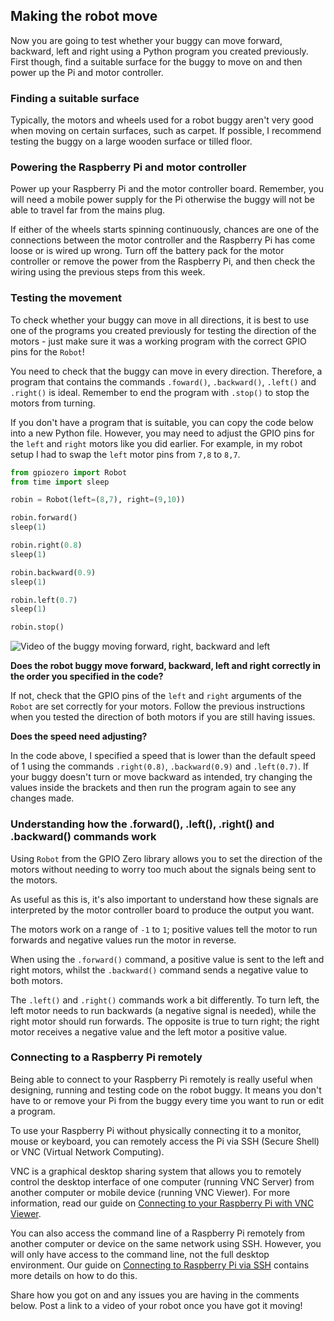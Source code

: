 [comment]: # (
Is this step open? Y/N
If so, short description of this step:
Related links:
Related files:
)

## Making the robot move

Now you are going to test whether your buggy can move forward, backward, left and right using a Python program you created previously. First though, find a suitable surface for the buggy to move on and then power up the Pi and motor controller.

### Finding a suitable surface

Typically, the motors and wheels used for a robot buggy aren't very good when moving on certain surfaces, such as carpet. If possible, I recommend testing the buggy on a large wooden surface or tilled floor.

### Powering the Raspberry Pi and motor controller

Power up your Raspberry Pi and the motor controller board. Remember, you will need a mobile power supply for the Pi otherwise the buggy will not be able to travel far from the mains plug.

If either of the wheels starts spinning continuously, chances are one of the connections between the motor controller and the Raspberry Pi has come loose or is wired up wrong. Turn off the battery pack for the motor controller or remove the power from the Raspberry Pi, and then check the wiring using the previous steps from this week.

### Testing the movement

To check whether your buggy can move in all directions, it is best to use one of the programs you created previously for testing the direction of the motors - just make sure it was a working program with the correct GPIO pins for the `Robot`!

You need to check that the buggy can move in every direction. Therefore, a program that contains the commands `.foward()`, `.backward()`, `.left()` and `.right()` is ideal. Remember to end the program with `.stop()` to stop the motors from turning.

If you don't have a program that is suitable, you can copy the code below into a new Python file. However, you may need to adjust the GPIO pins for the `left` and `right` motors like you did earlier. For example, in my robot setup I had to swap the `left` motor pins from `7,8` to `8,7`.

~~~ python
from gpiozero import Robot
from time import sleep

robin = Robot(left=(8,7), right=(9,10))

robin.forward()
sleep(1)

robin.right(0.8)
sleep(1)

robin.backward(0.9)
sleep(1)

robin.left(0.7)
sleep(1)

robin.stop()
~~~

![Video of the buggy moving forward, right, backward and left](images/1_10-buggy-moving-all-four-directions)

**Does the robot buggy move forward, backward, left and right correctly in the order you specified in the code?**

If not, check that the GPIO pins of the `left` and `right` arguments of the `Robot` are set correctly for your motors. Follow the previous instructions when you tested the direction of both motors if you are still having issues.

**Does the speed need adjusting?**

In the code above, I specified a speed that is lower than the default speed of 1 using the commands `.right(0.8)`, `.backward(0.9)` and `.left(0.7)`. If your buggy doesn't turn or move backward as intended, try changing the values inside the brackets and then run the program again to see any changes made.

### Understanding how the .forward(), .left(), .right() and .backward() commands work

Using `Robot` from the GPIO Zero library allows you to set the direction of the motors without needing to worry too much about the signals being sent to the motors.

As useful as this is, it's also important to understand how these signals are interpreted by the motor controller board to produce the output you want.

The motors work on a range of `-1` to `1`; positive values tell the motor to run forwards and negative values run the motor in reverse.

When using the `.forward()` command, a positive value is sent to the left and right motors, whilst the `.backward()` command sends a negative value to both motors.

The `.left()` and `.right()` commands work a bit differently. To turn left, the left motor needs to run backwards (a negative signal is needed), while the right motor should run forwards. The opposite is true to turn right; the right motor receives a negative value and the left motor a positive value.

### Connecting to a Raspberry Pi remotely

Being able to connect to your Raspberry Pi remotely is really useful when designing, running and testing code on the robot buggy. It means you don't have to or remove your Pi from the buggy every time you want to run or edit a program.

To use your Raspberry Pi without physically connecting it to a monitor, mouse or keyboard, you can remotely access the Pi via SSH (Secure Shell) or VNC (Virtual Network Computing).

VNC is a graphical desktop sharing system that allows you to remotely control the desktop interface of one computer (running VNC Server) from another computer or mobile device (running VNC Viewer). For more information, read our guide on [Connecting to your Raspberry Pi with VNC Viewer](https://www.raspberrypi.org/documentation/remote-access/vnc/README.md).

You can also access the command line of a Raspberry Pi remotely from another computer or device on the same network using SSH. However, you will only have access to the command line, not the full desktop environment. Our guide on [Connecting to Raspberry Pi via SSH](https://www.raspberrypi.org/documentation/remote-access/ssh/) contains more details on how to do this.

Share how you got on and any issues you are having in the comments below. Post a link to a video of your robot once you have got it moving!
